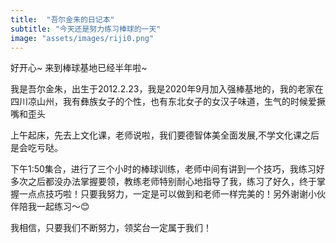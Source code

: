 ```yaml
---
title:  "吾尔金朱的日记本"
subtitle: "今天还是努力练习棒球的一天"
image: "assets/images/riji0.png"
---
```


好开心~
来到棒球基地已经半年啦~

我是吾尔金朱，出生于2012.2.23，我是2020年9月加入强棒基地的，我的老家在四川凉山州，我有彝族女子的个性，也有东北女子的女汉子味道，生气的时候爱撅嘴和歪头

上午起床，先去上文化课，老师说啦，我们要德智体美全面发展,不学文化课之后是会吃亏哒。  

下午1:50集合，进行了三个小时的棒球训练，老师中间有讲到一个技巧，我练习好多次之后都没办法掌握要领，教练老师特别耐心地指导了我，练习了好久，终于掌握一点点技巧啦！只要我努力，一定是可以做到和老师一样完美的！另外谢谢小伙伴陪我一起练习～😊

我相信，只要我们不断努力，领奖台一定属于我们！